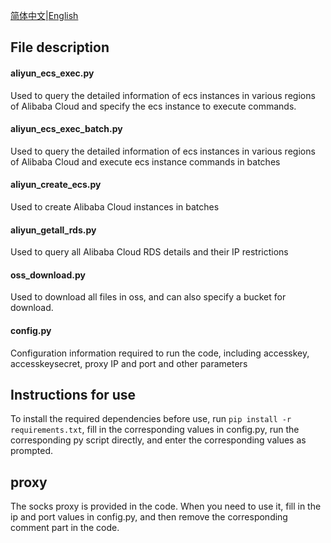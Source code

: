[简体中文](README.zh-CN.md)|[English](README.md)
## File description

#### aliyun_ecs_exec.py
Used to query the detailed information of ecs instances in various regions of Alibaba Cloud and specify the ecs instance to execute commands.
#### aliyun_ecs_exec_batch.py
Used to query the detailed information of ecs instances in various regions of Alibaba Cloud and execute ecs instance commands in batches
#### aliyun_create_ecs.py
Used to create Alibaba Cloud instances in batches
#### aliyun_getall_rds.py
Used to query all Alibaba Cloud RDS details and their IP restrictions
#### oss_download.py
Used to download all files in oss, and can also specify a bucket for download.
#### config.py
Configuration information required to run the code, including accesskey, accesskeysecret, proxy IP and port and other parameters

## Instructions for use
To install the required dependencies before use, run `pip install -r requirements.txt`, fill in the corresponding values ​​​​in config.py, run the corresponding py script directly, and enter the corresponding values ​​​​as prompted.

## proxy
The socks proxy is provided in the code. When you need to use it, fill in the ip and port values ​​​​in config.py, and then remove the corresponding comment part in the code.

